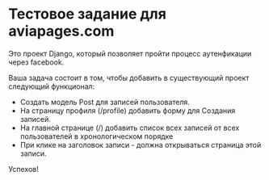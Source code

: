 # Тестовое задание для aviapages.com

Это проект Django, который позволяет пройти процесс аутенфикации через facebook.

Ваша задача состоит в том, чтобы добавить в существующий проект следующий функционал:

* Создать модель Post для записей пользователя.
* На страницу профиля (/profile) добавить форму для Создания записей.
* На главной странице (/) добавить список всех записей от всех пользователей в хронологическом порядке
* При клике на заголовок записи - должна открываться страница этой записи.

Успехов!
